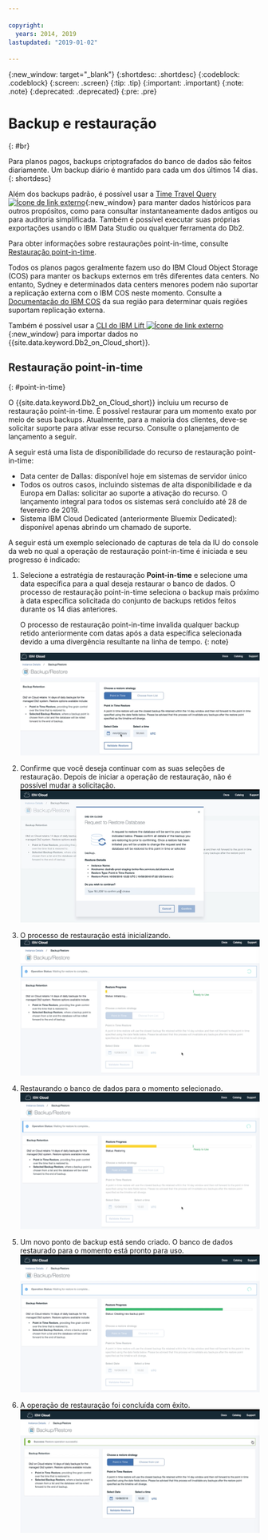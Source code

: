 ```yaml
---

copyright:
  years: 2014, 2019
lastupdated: "2019-01-02"

---
```


<!-- Attribute definitions --> 
{:new_window: target="_blank"}
{:shortdesc: .shortdesc}
{:codeblock: .codeblock}
{:screen: .screen}
{:tip: .tip}
{:important: .important}
{:note: .note}
{:deprecated: .deprecated}
{:pre: .pre}

# Backup e restauração
{: #br}

Para planos pagos, backups criptografados do banco de dados são feitos diariamente. Um backup diário é mantido para cada um dos últimos 14 dias.
{: shortdesc}

Além dos backups padrão, é possível usar a [Time Travel Query ![Ícone de link externo](../../icons/launch-glyph.svg "Ícone de link externo")](https://developer.ibm.com/answers/questions/426878/how-do-i-use-time-travel-query-in-db2-or-db2-on-cl.html){:new_window} para manter dados históricos para outros propósitos, como para consultar instantaneamente dados antigos ou para auditoria simplificada. Também é possível executar suas próprias exportações usando o IBM Data Studio ou qualquer ferramenta do Db2.
 
Para obter informações sobre restaurações point-in-time, consulte [Restauração point-in-time](#point-in-time).

Todos os planos pagos geralmente fazem uso do IBM Cloud Object Storage (COS) para manter os backups externos em três diferentes data centers. No entanto, Sydney e determinados data centers menores podem não suportar a replicação externa com o IBM COS neste momento. Consulte a [Documentação do IBM COS](/docs/services/cloud-object-storage/basics/endpoints.html#select-regions-and-endpoints) da sua região para determinar quais regiões suportam replicação externa.

<!-- Retained backups are used by IBM for system recovery purposes in the event of a disaster or system loss. Use the [Time Travel Query ![External link icon](../../icons/launch-glyph.svg "External link icon")](https://developer.ibm.com/answers/questions/426878/how-do-i-use-time-travel-query-in-db2-or-db2-on-cl.html){:new_window} to keep historical data for your own purposes. In addition, you can also perform your own exports using IBM Data Studio or any Db2 tool. -->

<!-- To store your backups offsite at a remote storage site, make a request to IBM Support. -->

Também é possível usar a [CLI do IBM Lift ![Ícone de link externo](../../icons/launch-glyph.svg "Ícone de link externo")](https://lift.ng.bluemix.net/){:new_window} para importar dados no {{site.data.keyword.Db2_on_Cloud_short}}.

## Restauração point-in-time
{: #point-in-time}

O {{site.data.keyword.Db2_on_Cloud_short}} incluiu um recurso de restauração point-in-time. É possível restaurar para um momento exato por meio de seus backups. Atualmente, para a maioria dos clientes, deve-se solicitar suporte para ativar esse recurso. Consulte o planejamento de lançamento a seguir.

A seguir está uma lista de disponibilidade do recurso de restauração point-in-time:
- Data center de Dallas: disponível hoje em sistemas de servidor único
- Todos os outros casos, incluindo sistemas de alta disponibilidade e da Europa em Dallas: solicitar ao suporte a ativação do recurso. O lançamento integral para todos os sistemas será concluído até 28 de fevereiro de 2019.
- Sistema IBM Cloud Dedicated (anteriormente Bluemix Dedicated): disponível apenas abrindo um chamado de suporte.

A seguir está um exemplo selecionado de capturas de tela da IU do console da web no qual a operação de restauração point-in-time é iniciada e seu progresso é indicado:

1. Selecione a estratégia de restauração **Point-in-time** e selecione uma data específica para a qual deseja restaurar o banco de dados. O processo de restauração point-in-time seleciona o backup mais próximo à data específica solicitada do conjunto de backups retidos feitos durante os 14 dias anteriores. 

   O processo de restauração point-in-time invalida qualquer backup retido anteriormente com datas após a data específica selecionada devido a uma divergência resultante na linha de tempo.
   {: note}

   ![Visualização da seleção destacada da estratégia de restauração point-in-time](images/pit_restore_1.png)

2. Confirme que você deseja continuar com as suas seleções de restauração. Depois de iniciar a operação de restauração, não é possível mudar a solicitação.  
![Visualização do diálogo de confirmação da restauração point-in-time](images/pit_restore_2.png)

3. O processo de restauração está inicializando.
![Visualização da inicialização da restauração point-in-time](images/pit_restore_3.png)

4. Restaurando o banco de dados para o momento selecionado.
![Visualização do progresso da restauração point-in-time](images/pit_restore_4.png)

5. Um novo ponto de backup está sendo criado. O banco de dados restaurado para o momento está pronto para uso.
![Visualização da criação do novo ponto de backup](images/pit_restore_5.png)

6. A operação de restauração foi concluída com êxito.
![Visualização da conclusão bem-sucedida da operação de restauração](images/pit_restore_6.png)

